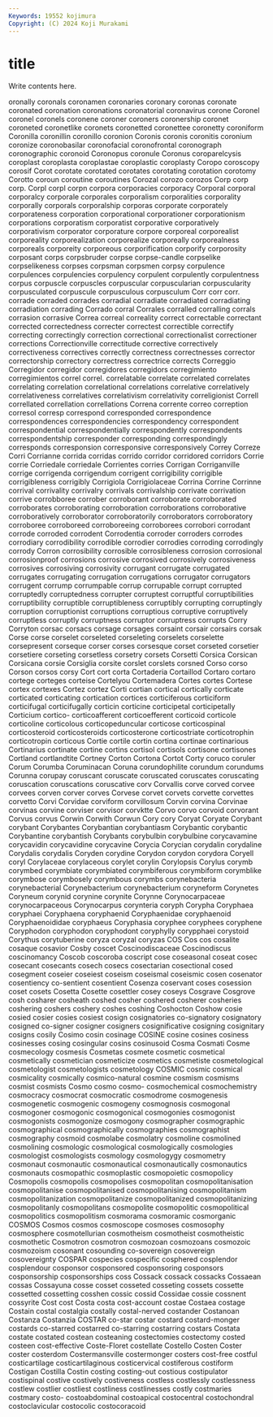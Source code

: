 ```yaml
---
Keywords: 19552 kojimura
Copyright: (C) 2024 Koji Murakami
---
```


# title

Write contents here.



oronally coronals
coronamen coronaries coronary coronas coronate coronated coronation coronations coronatorial coronavirus
corone Coronel coronel coronels coronene coroner coroners coronership coronet coroneted
coronetlike coronets coronetted coronettee coronetty coroniform Coronilla coronillin coronillo coronion
Coronis coronis coronitis coronium coronize coronobasilar coronofacial coronofrontal coronograph coronographic
coronoid Coronopus coronule Coronus coroparelcysis coroplast coroplasta coroplastae coroplastic coroplasty
Coropo coroscopy corosif Corot corotate corotated corotates corotating corotation corotomy
Corotto coroun coroutine coroutines Corozal corozo corozos Corp corp corp.
Corpl corpl corpn corpora corporacies corporacy Corporal corporal corporalcy corporale
corporales corporalism corporalities corporality corporally corporals corporalship corporas corporate corporately
corporateness corporation corporational corporationer corporationism corporations corporatism corporatist corporative corporatively
corporativism corporator corporature corpore corporeal corporealist corporeality corporealization corporealize corporeally
corporealness corporeals corporeity corporeous corporification corporify corporosity corposant corps corpsbruder
corpse corpse-candle corpselike corpselikeness corpses corpsman corpsmen corpsy corpulence corpulences
corpulencies corpulency corpulent corpulently corpulentness corpus corpuscle corpuscles corpuscular corpuscularian
corpuscularity corpusculated corpuscule corpusculous corpusculum Corr corr corr. corrade corraded
corrades corradial corradiate corradiated corradiating corradiation corrading Corrado corral Corrales
corralled corralling corrals corrasion corrasive Correa correal correality correct correctable
correctant corrected correctedness correcter correctest correctible correctify correcting correctingly correction
correctional correctionalist correctioner corrections Correctionville correctitude corrective correctively correctiveness correctives
correctly correctness correctnesses corrector correctorship correctory correctress correctrice corrects Correggio
Corregidor corregidor corregidores corregidors corregimiento corregimientos correl correl. correlatable correlate
correlated correlates correlating correlation correlational correlations correlative correlatively correlativeness correlatives
correlativism correlativity correligionist Correll correllated correllation correllations Correna corrente correo
correption corresol corresp correspond corresponded correspondence correspondences correspondencies correspondency correspondent
correspondential correspondentially correspondently correspondents correspondentship corresponder corresponding correspondingly corresponds corresponsion
corresponsive corresponsively Correy Correze Corri Corrianne corrida corridas corrido corridor
corridored corridors Corrie corrie Corriedale corriedale Corrientes corries Corrigan Corriganville
corrige corrigenda corrigendum corrigent corrigibility corrigible corrigibleness corrigibly Corrigiola Corrigiolaceae
Corrina Corrine Corrinne corrival corrivality corrivalry corrivals corrivalship corrivate corrivation
corrive corrobboree corrober corroborant corroborate corroborated corroborates corroborating corroboration corroborations
corroborative corroboratively corroborator corroboratorily corroborators corroboratory corroboree corroboreed corroboreeing corroborees
corrobori corrodant corrode corroded corrodent Corrodentia corroder corroders corrodes corrodiary
corrodibility corrodible corrodier corrodies corroding corrodingly corrody Corron corrosibility corrosible
corrosibleness corrosion corrosional corrosionproof corrosions corrosive corrosived corrosively corrosiveness corrosives
corrosiving corrosivity corrugant corrugate corrugated corrugates corrugating corrugation corrugations corrugator
corrugators corrugent corrump corrumpable corrup corrupable corrupt corrupted corruptedly corruptedness
corrupter corruptest corruptful corruptibilities corruptibility corruptible corruptibleness corruptibly corrupting corruptingly
corruption corruptionist corruptions corruptious corruptive corruptively corruptless corruptly corruptness corruptor
corruptress corrupts Corry Corryton corsac corsacs corsage corsages corsaint corsair
corsairs corsak Corse corse corselet corseleted corseleting corselets corselette corsepresent
corseque corser corses corsesque corset corseted corsetier corsetiere corseting corsetless
corsetry corsets Corsetti Corsica Corsican Corsicana corsie Corsiglia corsite corslet
corslets corsned Corso corso Corson corsos corsy Cort cort corta
Cortaderia Cortaillod Cortaro cortaro cortege corteges corteise Cortelyou Cortemadera Cortes
cortes Cortese cortex cortexes Cortez cortez Corti cortian cortical cortically
corticate corticated corticating cortication cortices corticiferous corticiform corticifugal corticifugally corticin
corticine corticipetal corticipetally Corticium cortico- corticoafferent corticoefferent corticoid corticole corticoline
corticolous corticopeduncular corticose corticospinal corticosteroid corticosteroids corticosterone corticostriate corticotrophin corticotropin
corticous Cortie cortile cortin cortina cortinae cortinarious Cortinarius cortinate cortine
cortins cortisol cortisols cortisone cortisones Cortland cortlandtite Cortney Corton Cortona
Cortot Corty coruco coruler Corum Corumba Coruminacan Coruna corundophilite corundum
corundums Corunna corupay coruscant coruscate coruscated coruscates coruscating coruscation coruscations
coruscative corv Corvallis corve corved corvee corvees corven corver corves
Corvese corvet corvets corvette corvettes corvetto Corvi Corvidae corviform corvillosum
Corvin corvina Corvinae corvinas corvine corviser corvisor corvktte Corvo corvo
corvoid corvorant Corvus corvus Corwin Corwith Corwun Cory cory Coryat
Coryate Corybant corybant Corybantes Corybantian corybantiasm Corybantic corybantic Corybantine corybantish
Corybants corybulbin corybulbine corycavamine corycavidin corycavidine corycavine Corycia Corycian corydalin
corydaline Corydalis corydalis Coryden corydine Corydon corydon corydora Coryell coryl
Corylaceae corylaceous corylet corylin Corylopsis Corylus corymb corymbed corymbiate corymbiated
corymbiferous corymbiform corymblike corymbose corymbosely corymbous corymbs corynebacteria corynebacterial Corynebacterium
corynebacterium coryneform Corynetes Coryneum corynid corynine corynite Corynne Corynocarpaceae corynocarpaceous
Corynocarpus corynteria coryph Corypha Coryphaea coryphaei Coryphaena coryphaenid Coryphaenidae coryphaenoid
Coryphaenoididae coryphaeus Coryphasia coryphee coryphees coryphene Coryphodon coryphodon coryphodont coryphylly
corypphaei corystoid Corythus corytuberine coryza coryzal coryzas COS Cos cos
cosalite cosaque cosavior Cosby coscet Coscinodiscaceae Coscinodiscus coscinomancy Coscob coscoroba
coscript cose coseasonal coseat cosec cosecant cosecants cosech cosecs cosectarian
cosectional cosed cosegment coseier coseiest coseism coseismal coseismic cosen cosenator
cosentiency co-sentient cosentient Cosenza coservant coses cosession coset cosets Cosetta
Cosette cosettler cosey coseys Cosgrave Cosgrove cosh cosharer cosheath coshed
cosher coshered cosherer cosheries coshering coshers coshery coshes coshing Coshocton
Coshow cosie cosied cosier cosies cosiest cosign cosignatories co-signatory cosignatory
cosigned co-signer cosigner cosigners cosignificative cosigning cosignitary cosigns cosily Cosimo
cosin cosinage COSINE cosine cosines cosiness cosinesses cosing cosingular cosins
cosinusoid Cosma Cosmati Cosme cosmecology cosmesis Cosmetas cosmete cosmetic cosmetical
cosmetically cosmetician cosmeticize cosmetics cosmetiste cosmetological cosmetologist cosmetologists cosmetology COSMIC
cosmic cosmical cosmicality cosmically cosmico-natural cosmine cosmism cosmisms cosmist cosmists
Cosmo cosmo cosmo- cosmochemical cosmochemistry cosmocracy cosmocrat cosmocratic cosmodrome cosmogenesis
cosmogenetic cosmogenic cosmogeny cosmognosis cosmogonal cosmogoner cosmogonic cosmogonical cosmogonies cosmogonist
cosmogonists cosmogonize cosmogony cosmographer cosmographic cosmographical cosmographically cosmographies cosmographist cosmography
cosmoid cosmolabe cosmolatry cosmoline cosmolined cosmolining cosmologic cosmological cosmologically cosmologies
cosmologist cosmologists cosmology cosmologygy cosmometry cosmonaut cosmonautic cosmonautical cosmonautically cosmonautics
cosmonauts cosmopathic cosmoplastic cosmopoietic cosmopolicy Cosmopolis cosmopolis cosmopolises cosmopolitan cosmopolitanisation
cosmopolitanise cosmopolitanised cosmopolitanising cosmopolitanism cosmopolitanization cosmopolitanize cosmopolitanized cosmopolitanizing cosmopolitanly cosmopolitans
cosmopolite cosmopolitic cosmopolitical cosmopolitics cosmopolitism cosmorama cosmoramic cosmorganic COSMOS Cosmos
cosmos cosmoscope cosmoses cosmosophy cosmosphere cosmotellurian cosmotheism cosmotheist cosmotheistic cosmothetic
Cosmotron cosmotron cosmozoan cosmozoans cosmozoic cosmozoism cosonant cosounding co-sovereign cosovereign
cosovereignty COSPAR cospecies cospecific cosphered cosplendor cosplendour cosponsor cosponsored cosponsoring
cosponsors cosponsorship cosponsorships coss Cossack cossack cossacks Cossaean cossas Cossayuna
cosse cosset cosseted cosseting cossets cossette cossetted cossetting cosshen cossic
cossid Cossidae cossie cossnent cossyrite Cost cost Costa costa cost-account
costae Costaea costage Costain costal costalgia costally costal-nerved costander Costanoan
Costanza Costanzia COSTAR co-star costar costard costard-monger costards co-starred costarred
co-starring costarring costars Costata costate costated costean costeaning costectomies costectomy
costed costeen cost-effective Coste-Floret costellate Costello Costen Coster coster costerdom
Costermansville costermonger costers cost-free costful costicartilage costicartilaginous costicervical costiferous costiform
Costigan Costilla Costin costing costing-out costious costipulator costispinal costive costively
costiveness costless costlessly costlessness costlew costlier costliest costliness costlinesses costly
costmaries costmary costo- costoabdominal costoapical costocentral costochondral costoclavicular costocolic costocoracoid
